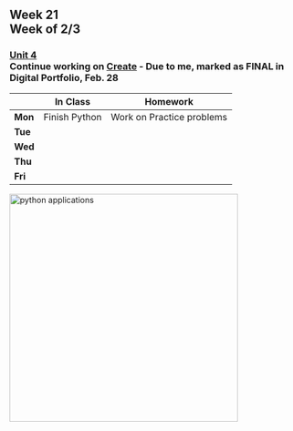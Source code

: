 ## Week 21 <br>Week of 2/3

### [Unit 4](/apcsp/curriculum/5)<br>Continue working on [Create](/apcsp/curriculum/pt/create) - Due to me, marked as FINAL in Digital Portfolio, Feb. 28

  |       |In Class               |Homework   |
  |-------|---------              |---------  |
  |**Mon**|Finish Python |Work on Practice problems |
  |**Tue**| | |
  |**Wed**| | |
  |**Thu**| | |
  |**Fri**| | |

<img src="https://techvidvan.com/tutorials/wp-content/uploads/sites/2/2019/12/Applications-of-python.jpg" alt="python applications" height="400">

<!-- <img src="https://hips.hearstapps.com/seventeen/assets/15/52/1450814666-filters.jpg" alt="filter" height="400"> -->

<meta http-equiv="refresh" content="300"/>

<!-- <div style="text-align:center">
<a href="https://www.w3schools.com/html" target="_blank"><img src="\ap\assets\img\html-icon.jpg" alt="html" style="padding: 0px 25px"></a> <a href="https://www.w3schools.com/css" target="_blank"><img src="\ap\assets\img\css-icon.jpg" alt="css" style="padding: 0px 25px"></a><a href="https://www.w3schools.com/js" target="_blank"><img src="\ap\assets\img\js-icon.jpg" alt="javascript" style="padding: 0px 25px"></a>
</div>
<br>
<div style="text-align:center">
<a href="https://eloquentjavascript.net/" target="_blank"><img src="https://eloquentjavascript.net/img/cover.jpg" alt="eloquent JS book" height="400px"></a>
</div> -->